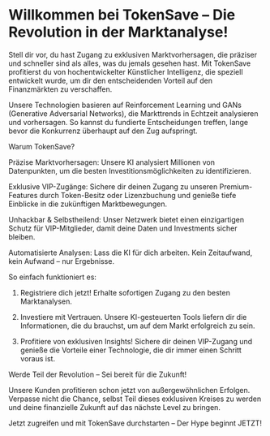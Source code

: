 # Willkommen bei TokenSave – Die Revolution in der Marktanalyse!

Stell dir vor, du hast Zugang zu exklusiven Marktvorhersagen, die präziser und schneller sind als alles, was du jemals gesehen hast. Mit TokenSave profitierst du von hochentwickelter Künstlicher Intelligenz, die speziell entwickelt wurde, um dir den entscheidenden Vorteil auf den Finanzmärkten zu verschaffen.

Unsere Technologien basieren auf Reinforcement Learning und GANs (Generative Adversarial Networks), die Markttrends in Echtzeit analysieren und vorhersagen. So kannst du fundierte Entscheidungen treffen, lange bevor die Konkurrenz überhaupt auf den Zug aufspringt.

Warum TokenSave?

Präzise Marktvorhersagen: Unsere KI analysiert Millionen von Datenpunkten, um die besten Investitionsmöglichkeiten zu identifizieren.

Exklusive VIP-Zugänge: Sichere dir deinen Zugang zu unseren Premium-Features durch Token-Besitz oder Lizenzbuchung und genieße tiefe Einblicke in die zukünftigen Marktbewegungen.

Unhackbar & Selbstheilend: Unser Netzwerk bietet einen einzigartigen Schutz für VIP-Mitglieder, damit deine Daten und Investments sicher bleiben.

Automatisierte Analysen: Lass die KI für dich arbeiten. Kein Zeitaufwand, kein Aufwand – nur Ergebnisse.


So einfach funktioniert es:

1. Registriere dich jetzt! Erhalte sofortigen Zugang zu den besten Marktanalysen.


2. Investiere mit Vertrauen. Unsere KI-gesteuerten Tools liefern dir die Informationen, die du brauchst, um auf dem Markt erfolgreich zu sein.


3. Profitiere von exklusiven Insights! Sichere dir deinen VIP-Zugang und genieße die Vorteile einer Technologie, die dir immer einen Schritt voraus ist.



Werde Teil der Revolution – Sei bereit für die Zukunft!

Unsere Kunden profitieren schon jetzt von außergewöhnlichen Erfolgen. Verpasse nicht die Chance, selbst Teil dieses exklusiven Kreises zu werden und deine finanzielle Zukunft auf das nächste Level zu bringen.

Jetzt zugreifen und mit TokenSave durchstarten – Der Hype beginnt JETZT!



